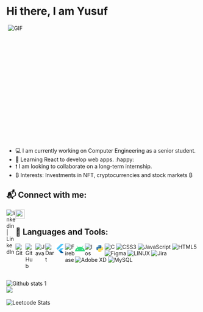 
# Hi there, I am Yusuf
<img align="right" alt="GIF" src="https://mir-s3-cdn-cf.behance.net/project_modules/disp/c0d6ec104884591.5f6cab1f1a1c7.gif" width="500" height="320" />


- :computer: I am currently working on Computer Engineering as a senior student.
- :notebook: Learning React to develop web apps. :happy:
- :exclamation: I am looking to collaborate on a long-term internship.
- ₿ Interests: Investments in NFT, cryptocurrencies and stock markets ₿


## :mailbox_with_mail: Connect with me:


[<img align="left" alt="linkedin | LinkedIn" width="24px" src="https://upload.wikimedia.org/wikipedia/commons/thumb/8/81/LinkedIn_icon.svg/2048px-LinkedIn_icon.svg.png" />][linkedin]
[<img align="left" height="24" width="24" src="https://cdn-icons-png.flaticon.com/512/174/174855.png" />][instagram]


<br />


[instagram]: https://www.instagram.com/yculusoy/
[linkedin]: https://www.linkedin.com/in/yusufcan-ulusoy-ab7660199/


## 🔧 Languages and Tools:


[<img align="left" alt="Git" width="26px" 
src="https://upload.wikimedia.org/wikipedia/commons/thumb/3/3f/Git_icon.svg/1024px-Git_icon.svg.png" />][git]
[<img align="left" alt="GitHub" width="26px" 
src="https://github.githubassets.com/images/modules/logos_page/GitHub-Mark.png" />][github]
[<img align="left" alt="Java" width="26px" 
src="https://icon-library.com/images/icon-java/icon-java-6.jpg" />][java]
[<img align="left" alt="Dart" width="26px" 
src="https://seeklogo.com/images/D/dart-logo-FDA1939EC4-seeklogo.com.png" />][dart]
[<img align="left" alt="Flutter" width="26px" 
src="https://raw.githubusercontent.com/github/explore/cebd63002168a05a6a642f309227eefeccd92950/topics/flutter/flutter.png" />][flutter]
[<img align="left" alt="Firebase" width="26px" 
src="https://icon2.cleanpng.com/20180609/ryh/kisspng-firebase-cloud-messaging-google-cloud-messaging-api-as-a-service-5b1bf782ac0ca2.2103995315285594907047.jpg" />][firebase]
[<img align="left" alt="Android" width="26px" 
src="https://raw.githubusercontent.com/github/explore/80688e429a7d4ef2fca1e82350fe8e3517d3494d/topics/android/android.png" />][android]
[<img align="left" alt="Ios" width="26px" 
src="https://cdn0.iconfinder.com/data/icons/flat-round-system/512/apple-512.png" />][ios]
[<img align="left" alt="Python" width="26px" 
src="https://raw.githubusercontent.com/github/explore/cebd63002168a05a6a642f309227eefeccd92950/topics/python/python.png" />][python]

![C](https://img.shields.io/badge/c-%2300599C.svg?style=for-the-badge&logo=c&logoColor=white) ![CSS3](https://img.shields.io/badge/css3-%231572B6.svg?style=for-the-badge&logo=css3&logoColor=white)
![JavaScript](https://img.shields.io/badge/javascript-%23323330.svg?style=for-the-badge&logo=javascript&logoColor=%23F7DF1E)
![HTML5](https://img.shields.io/badge/html5-%23E34F26.svg?style=for-the-badge&logo=html5&logoColor=white) ![Figma](https://img.shields.io/badge/figma-%23F24E1E.svg?style=for-the-badge&logo=figma&logoColor=white) ![LINUX](https://img.shields.io/badge/Linux-FCC624?style=for-the-badge&logo=linux&logoColor=black) ![Jira](https://img.shields.io/badge/jira-%230A0FFF.svg?style=for-the-badge&logo=jira&logoColor=white)
![Adobe XD](https://img.shields.io/badge/Adobe%20XD-470137?style=for-the-badge&logo=Adobe%20XD&logoColor=#FF61F6) ![MySQL](https://img.shields.io/badge/mysql-%2300f.svg?style=for-the-badge&logo=mysql&logoColor=white)
<br />

[flutter]: https://flutter.dev/
[git]: https://git-scm.com/
[android]: https://www.android.com/
[github]: https://github.com/yusufcan-07/
[python]: https://www.python.org/
[ios]: https://www.apple.com/ios/ios-15/
[dart]: https://dart.dev/
[java]: https://www.java.com/en/
[firebase]: https://firebase.google.com/

<br />

![Github stats 1](https://github-readme-stats.vercel.app/api?username=yusufcan-07&show_icons=true&theme=blue-green) <br/>
![](https://github-readme-stats.vercel.app/api/top-langs/?username=yusufcan-07&theme=blue-green&hide_border=false&include_all_commits=true&count_private=true&layout=compact)
<br />

![Leetcode Stats](https://leetcard.jacoblin.cool/yusufcan-07?theme=dark&font=Alata&ext=activity)
